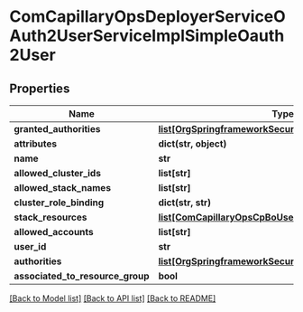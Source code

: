 # ComCapillaryOpsDeployerServiceOAuth2UserServiceImplSimpleOauth2User

## Properties
Name | Type | Description | Notes
------------ | ------------- | ------------- | -------------
**granted_authorities** | [**list[OrgSpringframeworkSecurityCoreGrantedAuthority]**](OrgSpringframeworkSecurityCoreGrantedAuthority.md) |  | [optional] 
**attributes** | **dict(str, object)** |  | [optional] 
**name** | **str** |  | [optional] 
**allowed_cluster_ids** | **list[str]** |  | [optional] 
**allowed_stack_names** | **list[str]** |  | [optional] 
**cluster_role_binding** | **dict(str, str)** |  | [optional] 
**stack_resources** | [**list[ComCapillaryOpsCpBoUserStackResource]**](ComCapillaryOpsCpBoUserStackResource.md) |  | [optional] 
**allowed_accounts** | **list[str]** |  | [optional] 
**user_id** | **str** |  | [optional] 
**authorities** | [**list[OrgSpringframeworkSecurityCoreGrantedAuthority]**](OrgSpringframeworkSecurityCoreGrantedAuthority.md) |  | [optional] 
**associated_to_resource_group** | **bool** |  | [optional] 

[[Back to Model list]](../README.md#documentation-for-models) [[Back to API list]](../README.md#documentation-for-api-endpoints) [[Back to README]](../README.md)

